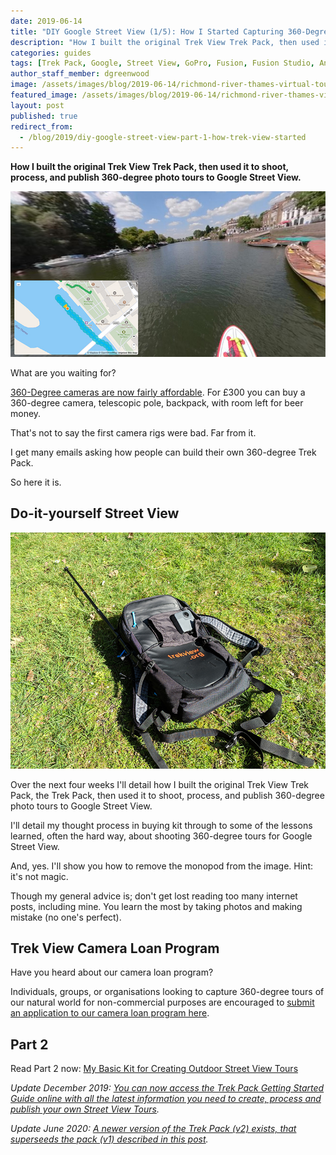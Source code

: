 ```yaml
---
date: 2019-06-14
title: "DIY Google Street View (1/5): How I Started Capturing 360-Degree Tours"
description: "How I built the original Trek View Trek Pack, then used it to shoot, process, and publish 360-degree photo tours to Google Street View."
categories: guides
tags: [Trek Pack, Google, Street View, GoPro, Fusion, Fusion Studio, Anker, PowerCore]
author_staff_member: dgreenwood
image: /assets/images/blog/2019-06-14/richmond-river-thames-virtual-tour-meta.jpg
featured_image: /assets/images/blog/2019-06-14/richmond-river-thames-virtual-tour-sm.jpg
layout: post
published: true
redirect_from:
  - /blog/2019/diy-google-street-view-part-1-how-trek-view-started
---
```


**How I built the original Trek View Trek Pack, then used it to shoot, process, and publish 360-degree photo tours to Google Street View.**

<img class="img-fluid" src="/assets/images/blog/2019-06-14/richmond-river-thames-virtual-tour-sm.jpg" alt="River Thames Richmond Virtual Tour" title="River Thames Richmond Virtual Tour" />

What are you waiting for?

[360-Degree cameras are now fairly affordable](https://www.google.com/streetview/contacts-tools/products/). For £300 you can buy a 360-degree camera, telescopic pole, backpack, with room left for beer money.

That's not to say the first camera rigs were bad. Far from it.

I get many emails asking how people can build their own 360-degree Trek Pack.

So here it is.

## Do-it-yourself Street View

<img class="img-fluid" src="/assets/images/blog/2019-06-14/trek-view-trek-pack-v1.jpg" alt="Trek View Trek Pack version 1" title="Trek View Trek Pack version 1" />

Over the next four weeks I'll detail how I built the original Trek View Trek Pack, the Trek Pack, then used it to shoot, process, and publish 360-degree photo tours to Google Street View.

I'll detail my thought process in buying kit through to some of the lessons learned, often the hard way, about shooting 360-degree tours for Google Street View.

And, yes. I'll show you how to remove the monopod from the image. Hint: it's not magic.

Though my general advice is; don't get lost reading too many internet posts, including mine. You learn the most by taking photos and making mistake (no one's perfect).

## Trek View Camera Loan Program

Have you heard about our camera loan program?

Individuals, groups, or organisations looking to capture 360-degree tours of our natural world for non-commercial purposes are encouraged to [submit an application to our camera loan program here](/loan).

## Part 2

Read Part 2 now: [My Basic Kit for Creating Outdoor Street View Tours](/blog/diy-google-street-view-part-2-my-street-view-kit)

_Update December 2019: [You can now access the Trek Pack Getting Started Guide online with all the latest information you need to create, process and publish your own Street View Tours](/trek-pack/version-one)._

_Update June 2020: [A newer version of the Trek Pack (v2) exists, that superseeds the pack (v1) described in this post](/blog/announcing-trek-pack-v2)._
